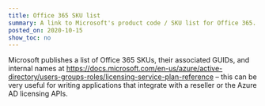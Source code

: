 ```yaml
---
title: Office 365 SKU list
summary: A link to Microsoft's product code / SKU list for Office 365.
posted_on: 2020-10-15
show_toc: no
---
```


Microsoft publishes a list of Office 365 SKUs, their associated GUIDs, and internal names at https://docs.microsoft.com/en-us/azure/active-directory/users-groups-roles/licensing-service-plan-reference – this can be very useful for writing applications that integrate with a reseller or the Azure AD licensing APIs.
